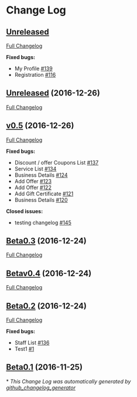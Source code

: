 # Change Log

## [Unreleased](https://github.com/rameshsankar-appointe2e/Mytest/tree/HEAD)

[Full Changelog](https://github.com/rameshsankar-appointe2e/Mytest/compare/Unreleased...HEAD)

**Fixed bugs:**

- My Profile [\#139](https://github.com/rameshsankar-appointe2e/Mytest/issues/139)
- Registration [\#116](https://github.com/rameshsankar-appointe2e/Mytest/issues/116)

## [Unreleased](https://github.com/rameshsankar-appointe2e/Mytest/tree/Unreleased) (2016-12-26)
[Full Changelog](https://github.com/rameshsankar-appointe2e/Mytest/compare/v0.5...Unreleased)

## [v0.5](https://github.com/rameshsankar-appointe2e/Mytest/tree/v0.5) (2016-12-26)
[Full Changelog](https://github.com/rameshsankar-appointe2e/Mytest/compare/Beta0.3...v0.5)

**Fixed bugs:**

- Discount / offer Coupons List [\#137](https://github.com/rameshsankar-appointe2e/Mytest/issues/137)
- Service List [\#134](https://github.com/rameshsankar-appointe2e/Mytest/issues/134)
- Business Details [\#124](https://github.com/rameshsankar-appointe2e/Mytest/issues/124)
- Add Offer [\#123](https://github.com/rameshsankar-appointe2e/Mytest/issues/123)
- Add Offer [\#122](https://github.com/rameshsankar-appointe2e/Mytest/issues/122)
- Add Gift Certificate [\#121](https://github.com/rameshsankar-appointe2e/Mytest/issues/121)
- Business Details [\#120](https://github.com/rameshsankar-appointe2e/Mytest/issues/120)

**Closed issues:**

- testing changelog [\#145](https://github.com/rameshsankar-appointe2e/Mytest/issues/145)

## [Beta0.3](https://github.com/rameshsankar-appointe2e/Mytest/tree/Beta0.3) (2016-12-24)
[Full Changelog](https://github.com/rameshsankar-appointe2e/Mytest/compare/Betav0.4...Beta0.3)

## [Betav0.4](https://github.com/rameshsankar-appointe2e/Mytest/tree/Betav0.4) (2016-12-24)
[Full Changelog](https://github.com/rameshsankar-appointe2e/Mytest/compare/Beta0.2...Betav0.4)

## [Beta0.2](https://github.com/rameshsankar-appointe2e/Mytest/tree/Beta0.2) (2016-12-24)
[Full Changelog](https://github.com/rameshsankar-appointe2e/Mytest/compare/Beta0.1...Beta0.2)

**Fixed bugs:**

- Staff List [\#136](https://github.com/rameshsankar-appointe2e/Mytest/issues/136)
- Test1 [\#1](https://github.com/rameshsankar-appointe2e/Mytest/issues/1)

## [Beta0.1](https://github.com/rameshsankar-appointe2e/Mytest/tree/Beta0.1) (2016-11-25)



\* *This Change Log was automatically generated by [github_changelog_generator](https://github.com/skywinder/Github-Changelog-Generator)*